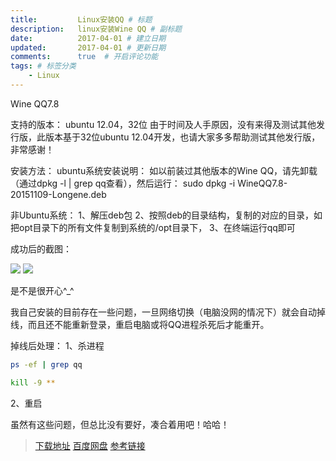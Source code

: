 ```yaml
---
title:         Linux安装QQ # 标题
description:   linux安装Wine QQ # 副标题
date:          2017-04-01 # 建立日期
updated:       2017-04-01 # 更新日期
comments:      true  # 开启评论功能
tags: # 标签分类
    - Linux
---
```



Wine QQ7.8

支持的版本：
ubuntu 12.04，32位
由于时间及人手原因，没有来得及测试其他发行版，此版本基于32位ubuntu 12.04开发，也请大家多多帮助测试其他发行版，非常感谢！

安装方法：
ubuntu系统安装说明：
如以前装过其他版本的Wine QQ，请先卸载（通过dpkg -l | grep qq查看），然后运行：
sudo dpkg -i WineQQ7.8-20151109-Longene.deb

非Ubuntu系统：
1、解压deb包
2、按照deb的目录结构，复制的对应的目录，如把opt目录下的所有文件复制到系统的/opt目录下，
3、在终端运行qq即可

成功后的截图：

<img src="../images/linux/wine-qq1.png">
<img src="../images/linux/wine-qq2.png">

是不是很开心^_^

我自己安装的目前存在一些问题，一旦网络切换（电脑没网的情况下）就会自动掉线，而且还不能重新登录，重启电脑或将QQ进程杀死后才能重开。

掉线后处理：
1、杀进程
```bash
ps -ef | grep qq

kill -9 **
```

2、重启

虽然有这些问题，但总比没有要好，凑合着用吧！哈哈！


>[下载地址](http://www.longene.org/download/WineQQ7.8-20151109-Longene.deb)
>[百度网盘](http://pan.baidu.com/s/1kTu9ZUZ)
>[参考链接](http://www.longene.org/forum/viewtopic.php?f=6&t=30516)
